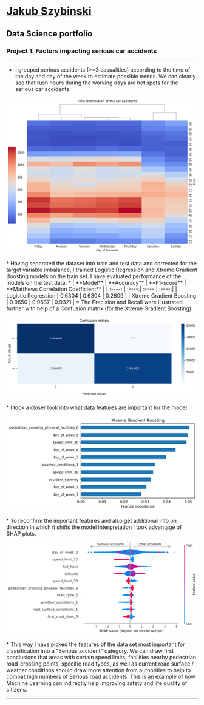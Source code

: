 # [Jakub Szybinski](https://www.linkedin.com/in/jakubszybinski/)
## Data Science portfolio
### Project 1: Factors impacting serious car accidents
***
* I grouped serious accidents (>=3 casualities) according to the time of the day and day of the week to estimate possible trends. We can clearly see that rush hours during the working days are hot spots for the serious car accidents.
<p align="center">
<img src="/Figures/Heatmap_days.png" width="750">
</p>
* Having separated the dataset into train and test data and corrected for the target variable imbalance, I trained Logistic Regression and Xtreme Gradient Boosting models on the train set. I have evaluated performance of the models on the test data.  
*  
| **Model** | **Accuracy** | **F1-score** | **Matthews Correlation Coefficient** |
| :----: | :----:| :----:| :----:|
| Logistic Regression     | 0.6304 |  0.6304 |  0.2609 |            
| Xtreme Gradient Boosting | 0.9650 |  0.9637 |  0.9321 |                     
* The Precision and Recall were illustrated further with help of a Confusion matrix (for the Xtreme Gradient Boosting).
<p align="center">
<img src="/Figures/confusion_matrix.png" width="750">
</p>
* I took a closer look into what data features are important for the model
<p align="center">
<img src="/Figures/FeatImportXGBC.png" width="750">
</p>
* To reconfirm the important features and also get additional info on direction in which it shifts the model interpretation I took advantage of SHAP plots.
<p align="center">
<img src="/Figures/SHAP_XGBC_2.png" width="750">
</p>
* This way I have picked the features of the data set most important for classification into a "Serious accident" category. We can draw first conclusions that areas with certain speed limits, facilities nearby pedestrian road-crossing points, specific road types, as well as current road surface / weather conditions should draw more attention from authorities to help to combat high numbers of Serious road accidents. This is an example of how Machine Learning can indirectly help improving safety and life quality of citizens.
   
   
***



